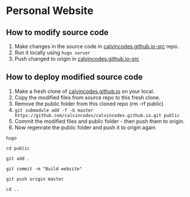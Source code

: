 # Personal Website

## How to modify source code

1. Make changes in the source code in [calvincodes.github.io-src](https://github.com/calvincodes/calvincodes.github.io-src) repo.
2. Run it locally using `hugo server`
3. Push changed to origin in [calvincodes.github.io-src](https://github.com/calvincodes/calvincodes.github.io-src)

## How to deploy modified source code

1. Make a fresh clone of [calvincodes.github.io](https://github.com/calvincodes/calvincodes.github.io) on your local.
2. Copy the modified files from source repo to this fresh clone.
3. Remove the public folder from this cloned repo (rm -rf public)
4. `git submodule add -f -b master https://github.com/calvincodes/calvincodes.github.io.git public`
5. Commit the modified files and public folder - then push them to origin.
6. Now regenrate the public folder and push it to origin again

`hugo`

`cd public`

`git add .`

`git commit -m "Build website"`

`git push origin master`

`cd ..`
